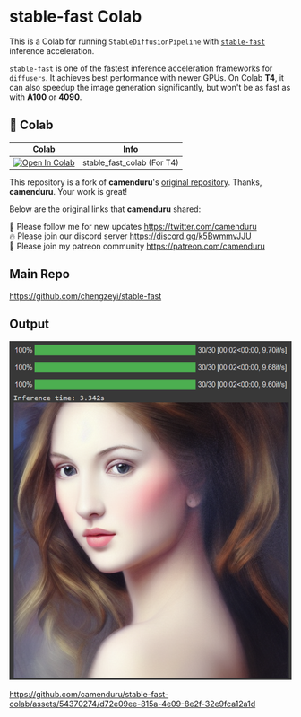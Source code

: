 # stable-fast Colab

This is a Colab for running `StableDiffusionPipeline` with [`stable-fast`](https://github.com/chengzeyi/stable-fast) inference acceleration.

`stable-fast` is one of the fastest inference acceleration frameworks for `diffusers`.
It achieves best performance with newer GPUs.
On Colab __T4__, it can also speedup the image generation significantly, but won't be as fast as with __A100__ or __4090__.

## 🦒 Colab

| Colab | Info |
| ----- | ---- |
[![Open In Colab](https://colab.research.google.com/assets/colab-badge.svg)](https://colab.research.google.com/github/chengzeyi/stable-fast-colab/blob/main/stable_fast_colab.ipynb) | stable_fast_colab (For T4) |

This repository is a fork of __camenduru__'s [original repository](https://github.com/camenduru/stable-fast-colab).
Thanks, __camenduru__. Your work is great!

Below are the original links that __camenduru__ shared:

🐣 Please follow me for new updates https://twitter.com/camenduru <br />
🔥 Please join our discord server https://discord.gg/k5BwmmvJJU <br />
🥳 Please join my patreon community https://patreon.com/camenduru <br />

## Main Repo

https://github.com/chengzeyi/stable-fast

## Output

![Screenshot](Screenshot.png)

https://github.com/camenduru/stable-fast-colab/assets/54370274/d72e09ee-815a-4e09-8e2f-32e9fca12a1d
